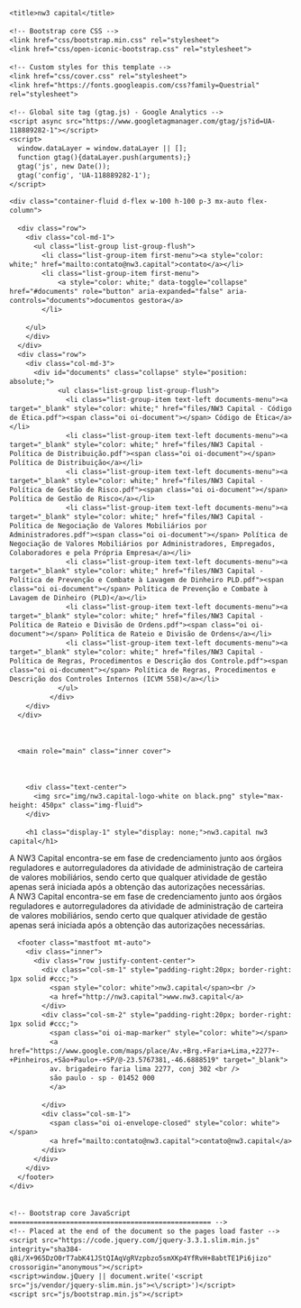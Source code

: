 <!doctype html>
<html lang="pt-br">
  <head>
    <meta charset="utf-8">
    <meta name="viewport" content="width=device-width, initial-scale=1, shrink-to-fit=no">
    <meta name="description" content="">
    <meta name="author" content="">
    
    <title>nw3 capital</title>

    <!-- Bootstrap core CSS -->
    <link href="css/bootstrap.min.css" rel="stylesheet">
    <link href="css/open-iconic-bootstrap.css" rel="stylesheet">

    <!-- Custom styles for this template -->
    <link href="css/cover.css" rel="stylesheet">
    <link href="https://fonts.googleapis.com/css?family=Questrial" rel="stylesheet">
    
    <!-- Global site tag (gtag.js) - Google Analytics -->
    <script async src="https://www.googletagmanager.com/gtag/js?id=UA-118889282-1"></script>
    <script>
      window.dataLayer = window.dataLayer || [];
      function gtag(){dataLayer.push(arguments);}
      gtag('js', new Date());
      gtag('config', 'UA-118889282-1');
    </script>

    
  </head>

  <body class="text-center">


    <div class="container-fluid d-flex w-100 h-100 p-3 mx-auto flex-column">

      <div class="row">
        <div class="col-md-1">
          <ul class="list-group list-group-flush">
            <li class="list-group-item first-menu"><a style="color: white;" href="mailto:contato@nw3.capital">contato</a></li>
            <li class="list-group-item first-menu">
                <a style="color: white;" data-toggle="collapse" href="#documents" role="button" aria-expanded="false" aria-controls="documents">documentos gestora</a>
            </li>
          
        </ul>
        </div>
      </div>
      <div class="row">
        <div class="col-md-3">
          <div id="documents" class="collapse" style="position: absolute;">
                <ul class="list-group list-group-flush">
                  <li class="list-group-item text-left documents-menu"><a target="_blank" style="color: white;" href="files/NW3 Capital - Código de Ética.pdf"><span class="oi oi-document"></span> Código de Ética</a></li>
                  <li class="list-group-item text-left documents-menu"><a target="_blank" style="color: white;" href="files/NW3 Capital - Política de Distribuição.pdf"><span class="oi oi-document"></span> Política de Distribuição</a></li>
                  <li class="list-group-item text-left documents-menu"><a target="_blank" style="color: white;" href="files/NW3 Capital - Política de Gestão de Risco.pdf"><span class="oi oi-document"></span> Política de Gestão de Risco</a></li>
                  <li class="list-group-item text-left documents-menu"><a target="_blank" style="color: white;" href="files/NW3 Capital - Política de Negociação de Valores Mobiliários por Administradores.pdf"><span class="oi oi-document"></span> Política de Negociação de Valores Mobiliários por Administradores, Empregados, Colaboradores e pela Própria Empresa</a></li>
                  <li class="list-group-item text-left documents-menu"><a target="_blank" style="color: white;" href="files/NW3 Capital - Política de Prevenção e Combate à Lavagem de Dinheiro PLD.pdf"><span class="oi oi-document"></span> Política de Prevenção e Combate à Lavagem de Dinheiro (PLD)</a></li>
                  <li class="list-group-item text-left documents-menu"><a target="_blank" style="color: white;" href="files/NW3 Capital - Política de Rateio e Divisão de Ordens.pdf"><span class="oi oi-document"></span> Política de Rateio e Divisão de Ordens</a></li>
                  <li class="list-group-item text-left documents-menu"><a target="_blank" style="color: white;" href="files/NW3 Capital - Política de Regras, Procedimentos e Descrição dos Controle.pdf"><span class="oi oi-document"></span> Política de Regras, Procedimentos e Descrição dos Controles Internos (ICVM 558)</a></li>
                </ul> 
              </div>
        </div>
      </div>



      <main role="main" class="inner cover">
        


        <div class="text-center">
          <img src="img/nw3.capital-logo-white on black.png" style="max-height: 450px" class="img-fluid">  
        </div>
        
        <h1 class="display-1" style="display: none;">nw3.capital nw3 capital</h1>

<div class="container">
        <div class="row justify-content-center">
          <div class="h6 d-none d-md-block">
            A NW3 Capital encontra-se em fase de credenciamento junto aos órgãos reguladores e autorreguladores da atividade de administração de carteira de valores mobiliários, sendo certo que qualquer atividade de gestão apenas será iniciada após a obtenção das autorizações necessárias.
          </div>
          <div class="d-md-none">
            A NW3 Capital encontra-se em fase de credenciamento junto aos órgãos reguladores e autorreguladores da atividade de administração de carteira de valores mobiliários, sendo certo que qualquer atividade de gestão apenas será iniciada após a obtenção das autorizações necessárias.
          </div>
        </div>
        
</div>    
      </main>

      <footer class="mastfoot mt-auto">
        <div class="inner">
          <div class="row justify-content-center">
            <div class="col-sm-1" style="padding-right:20px; border-right: 1px solid #ccc;">
              <span style="color: white">nw3.capital</span><br />
              <a href="http://nw3.capital">www.nw3.capital</a>
            </div>
            <div class="col-sm-2" style="padding-right:20px; border-right: 1px solid #ccc;">
              <span class="oi oi-map-marker" style="color: white"></span>
              <a href="https://www.google.com/maps/place/Av.+Brg.+Faria+Lima,+2277+-+Pinheiros,+São+Paulo+-+SP/@-23.5767381,-46.6888519" target="_blank">
              av. brigadeiro faria lima 2277, conj 302 <br />
              são paulo - sp - 01452 000  
              </a>
              
            </div>
            <div class="col-sm-1">
              <span class="oi oi-envelope-closed" style="color: white"></span>
              <a href="mailto:contato@nw3.capital">contato@nw3.capital</a>
            </div>
          </div>
        </div>
      </footer>
    </div>


    <!-- Bootstrap core JavaScript
    ================================================== -->
    <!-- Placed at the end of the document so the pages load faster -->
    <script src="https://code.jquery.com/jquery-3.3.1.slim.min.js" integrity="sha384-q8i/X+965DzO0rT7abK41JStQIAqVgRVzpbzo5smXKp4YfRvH+8abtTE1Pi6jizo" crossorigin="anonymous"></script>
    <script>window.jQuery || document.write('<script src="js/vendor/jquery-slim.min.js"><\/script>')</script>
    <script src="js/bootstrap.min.js"></script>
  </body>
</html>
